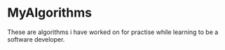 # MyAlgorithms

These are algorithms i have worked on for practise while learning to be a software developer.

